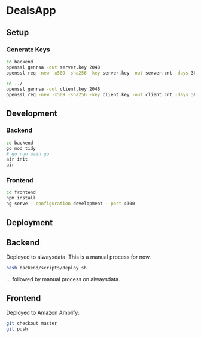 # DealsApp

## Setup

### Generate Keys

```bash
cd backend
openssl genrsa -out server.key 2048
openssl req -new -x509 -sha256 -key server.key -out server.crt -days 3650

cd ../
openssl genrsa -out client.key 2048
openssl req -new -x509 -sha256 -key client.key -out client.crt -days 3650
```

## Development

### Backend

```bash
cd backend
go mod tidy
# go run main.go
air init
air
```

### Frontend

```bash
cd frontend
npm install
ng serve --configuration development --port 4300
```

## Deployment

## Backend

Deployed to alwaysdata. This is a manual process for now.

```bash
bash backend/scripts/deploy.sh
```

... followed by manual process on alwaysdata.

## Frontend

Deployed to Amazon Amplify:

```bash
git checkout master
git push
```

